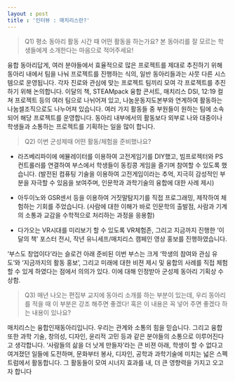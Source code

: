 ```yaml
---
layout : post
title : '인터뷰 : 매치리스란?'
---
```


>Q1) 평소 동아리 활동 시간 때 어떤 활동을 하는가요? 본 동아리를 잘 모르는 학생들에게 소개한다는 마음으로 적어주세요!

융합 동아리답게, 여러 분야들에서 효율적으로 많은 프로젝트를 제대로 추진하기 위해 동아리 내에서 팀을 나눠 프로젝트를 진행하는 식의, 일반 동아리들과는 사뭇 다른 시스템으로 운영됩니다. 각자 진로와 관심에 맞는 프로젝트 팀끼리 모여 각 프로젝트를 추진하기 위해 논의합니다. 이달의 책, STEAMpack 융합 콘서트, 매치리스 DSI, 12:19 컬쳐 프로젝트 등의 여러 팀으로 나뉘어져 있고, 나눔운동지도본부와 연계하여 활동하는 나눔셀조직으로도 나누어져 있습니다. 여러 가지 활동들 중 부원들이 원하는 팀에 소속되어 해당 프로젝트를 운영합니다. 동아리 내부에서의 활동보다 외부로 나와 대중이나 학생들과 소통하는 프로젝트를 기획하는 일을 많이 합니다. 

>Q2) 이번 군성제때 어떤 활동/체험을 준비했나요?

- 라즈베리파이에 에뮬레이터를 이용하여 고전게임기를 DIY했고, 빔프로젝터와 PS컨트롤러를 연결하여 부스에서 학생들이 동킹콩 게임을 즐기며 참여할 수 있도록 했습니다. (발전된 컴퓨팅 기술을 이용하여 고전게임이라는 추억, 지극히 감성적인 부분을 자극할 수 있음을 보여주며, 인문학과 과학기술의 융합에 대한 사례 제시)

- 아두이노와 GSR센서 등을 이용하여 거짓말탐지기를 직접 프로그래밍, 제작하여 체험하는 기회를 주었습니다. (사람에 대한 이해가 바로 인문학의 출발점, 사람과 기계의 소통과 교감을 수학적으로 처리하는 과정을 응용함)

- 다가오는 VR시대를 미리보기 할 수 있도록 VR체험존, 그리고 지금까지 진행한 ‘이달의 책’ 포스터 전시, 작년 유니세프/매치리스 캠페인 영상 홍보를 진행하였습니다.

‘부스도 창업이다’라는 슬로건 아래 준비된 이번 부스는 크게 ‘학생의 참여와 관심 유도’와 ‘지금까지의 활동 홍보’, 그리고 미래에 대한 비젼 제시 및 융합의 사례를 직접 체험할 수 있게 하였다는 점에서 의의가 있다. 이에 대해 인정받아 군성제 동아리 기획상 수상함.

>Q3) 매년 나오는 편집부 교지에 동아리 소개를 하는 부분이 있는데, 우리 동아리를 적을 때 이 부분은 강조 해주면 좋겠다! 혹은 이 내용은 꼭 넣어 주면 좋겠다 하는 내용이 있나요?

매치리스는 융합인재동아리입니다. 우리는 관계와 소통의 힘을 믿습니다. 그리고 융합 또한 과학 기술, 창의성, 디자인, 윤리적 고민 등과 같은 분야들의 소통으로 이루어진다고 생각합니다. 
‘사람들의 삶을 더 낫게 만들자’라는 큰 비젼 아래, 학생이 할 수 없다고 여겨졌던 일들에 도전하며, 문화부터 봉사, 디자인, 공학과 과학기술에 미치는 넓은 스펙트럼에서 활동합니다. 그 활동들이 모여 시너지 효과를 내, 더 큰 영향력을 가지고 오고자 합니다
